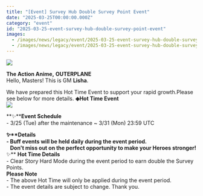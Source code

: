 ```yaml
---
title: "[Event] Survey Hub Double Survey Point Event"
date: "2025-03-25T00:00:00.000Z"
category: "event"
id: "2025-03-25-event-survey-hub-double-survey-point-event"
images:
  - /images/news/legacy/event/2025-03-25-event-survey-hub-double-survey-point-event/dd90a5e5414246bb8ce3019165a7813a.webp
  - /images/news/legacy/event/2025-03-25-event-survey-hub-double-survey-point-event/4aeba603ee2d4ace8a3868642da99f1d.webp
---
```


![](/images/news/legacy/event/2025-03-25-event-survey-hub-double-survey-point-event/dd90a5e5414246bb8ce3019165a7813a.webp)  

**The Action Anime,** **OUTERPLANE**  
Hello, Masters! This is GM **Lisha**.  
  
We have prepared this Hot Time Event to support your rapid growth.Please see below for more details. **◈Hot Time Event**  
![](/images/news/legacy/event/2025-03-25-event-survey-hub-double-survey-point-event/4aeba603ee2d4ace8a3868642da99f1d.webp)  
  
**✨****Event Schedule**  
\- 3/25 (Tue) after the maintenance ~ 3/31 (Mon) 23:59 UTC

  
**✨****Details**  
\- Buff events will be held daily during the event period.  
   Don't miss out on the perfect opportunity to make your Heroes stronger!**✨** **Hot Time Details**  
\- Clear Story Hard Mode during the event period to earn double the Survey Points.  
**Please Note**  
\- The above Hot Time will only be applied during the event period.  
\- The event details are subject to change. Thank you.
